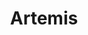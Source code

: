 ---
title: Artemis
categories:
  - message-broker
docs:
  - id: java
    url: https://java.testcontainers.org/modules/activemq/
    maintainer: core
    example: |
      ```java
      var artemis = new ArtemisContainer("apache/activemq-artemis:2.30.0-alpine");
      artemis.start();
      ```
    installation: |
      ```xml
      <dependency>
          <groupId>org.testcontainers</groupId>
          <artifactId>activemq</artifactId>
          <version>1.19.8</version>
          <scope>test</scope>
      </dependency>
      ```
  - id: go
    url: https://golang.testcontainers.org/modules/artemis/
    maintainer: core
    example: |
      ```go
      artemisContainer, err := artemis.Run(ctx, "docker.io/apache/activemq-artemis:2.30.0-alpine")
      ```
    installation: |
      ```bash
      go get github.com/testcontainers/testcontainers-go/modules/artemis
      ```
  - id: dotnet
    url: https://www.nuget.org/packages/Testcontainers.ActiveMQ
    maintainer: core
    example: |
      ```csharp
      var artemisContainer = new ArtemisBuilder()
        .WithImage("apache/activemq-artemis:2.31.2")
        .Build();
        await artemisContainer.StartAsync();
      ```
    installation: |
      ```bash
      dotnet add package Testcontainers.ActiveMq --version 3.9.0
      ```
description: |
  Apache ActiveMQ Artemis is an open source project to build a multi-protocol, embeddable, very high performance, clustered, asynchronous messaging system.
---